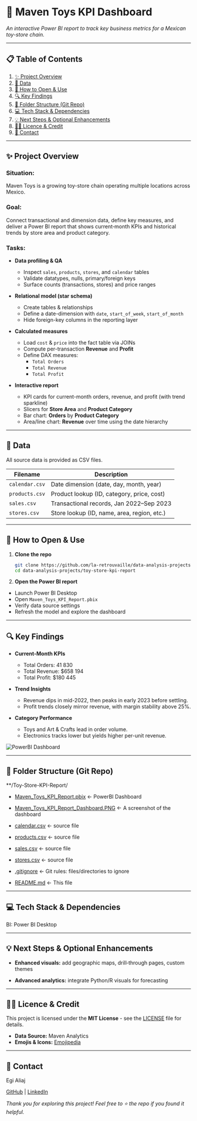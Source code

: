 # 🧸 Maven Toys KPI Dashboard 

*An interactive Power BI report to track key business metrics for a Mexican toy-store chain.*

---

## 📋 Table of Contents

1. [✨ Project Overview](#-project-overview)  
2. [📂 Data](#-data)  
3. [🚀 How to Open & Use](#-how-to-open--use)  
4. [🔍 Key Findings](#-key-findings)  
5. [📁 Folder Structure (Git Repo)](#-folder-structure-git-repo)
6. [💻 Tech Stack & Dependencies](#-tech-stack--dependencies)
7. [💡 Next Steps & Optional Enhancements](#-next-steps--optional-enhancements)  
8. [👩‍💻 Licence & Credit](#-licence--credit)
9. [📧 Contact](#-contact)

---

## ✨ Project Overview

### Situation:

Maven Toys is a growing toy-store chain operating multiple locations across Mexico. 

### Goal: 

Connect transactional and dimension data, define key measures, and deliver a Power BI report that shows current‐month KPIs and historical trends by store area and product category.

### Tasks:

- **Data profiling & QA**
  
  - Inspect `sales`, `products`, `stores`, and `calendar` tables  
  - Validate datatypes, nulls, primary/foreign keys  
  - Surface counts (transactions, stores) and price ranges
    
- **Relational model (star schema)**
  
  - Create tables & relationships   
  - Define a date-dimension with `date`, `start_of_week`, `start_of_month`  
  - Hide foreign-key columns in the reporting layer
    
- **Calculated measures**
  
  - Load `cost` & `price` into the fact table via JOINs  
  - Compute per-transaction **Revenue** and **Profit**  
  - Define DAX measures:  
    - `Total Orders`  
    - `Total Revenue`  
    - `Total Profit`
      
- **Interactive report**
  
  - KPI cards for current-month orders, revenue, and profit (with trend sparkline)  
  - Slicers for **Store Area** and **Product Category**  
  - Bar chart: **Orders** by **Product Category**  
  - Area/line chart: **Revenue** over time using the date hierarchy  
  
---

## 📂 Data

All source data is provided as CSV files. 

| Filename                        | Description                                       |
|---------------------------------|---------------------------------------------------|
|`calendar.csv`                   | Date dimension (date, day, month, year)           |
|`products.csv`                   | Product lookup (ID, category, price, cost)        |
|`sales.csv`                      | Transactional records, Jan 2022–Sep 2023          |
|`stores.csv`                     | Store lookup (ID, name, area, region, etc.)       |

---

## 🚀 How to Open & Use

1. **Clone the repo**
   
   ```bash
   git clone https://github.com/la-retrouvaille/data-analysis-projects.git
   cd data-analysis-projects/toy-store-kpi-report

2. **Open the Power BI report**

 - Launch Power BI Desktop
 - Open `Maven_Toys_KPI_Report.pbix`
 - Verify data source settings
 - Refresh the model and explore the dashboard

---

## 🔍 Key Findings

- **Current-Month KPIs**
  
  - Total Orders: 41 830
  - Total Revenue: $658 194
  - Total Profit: $180 445

- **Trend Insights**

  - Revenue dips in mid-2022, then peaks in early 2023 before settling.
  - Profit trends closely mirror revenue, with margin stability above 25%.

- **Category Performance**

  - Toys and Art & Crafts lead in order volume.
  - Electronics tracks lower but yields higher per-unit revenue.

![PowerBI Dashboard](https://github.com/la-retrouvaille/Data-Analysis-Projects/blob/main/Toy-Store-KPI-Report/Maven_Toys_KPI_Report_Dashboard.PNG)

---

## 📁 Folder Structure (Git Repo)

**/Toy-Store-KPI-Report/

  - [Maven_Toys_KPI_Report.pbix](https://github.com/la-retrouvaille/Data-Analysis-Projects/blob/main/Toy-Store-KPI-Report/Maven_Toys_KPI_Report.pbix) <- PowerBI Dashboard

  - [Maven_Toys_KPI_Report_Dashboard.PNG](https://github.com/la-retrouvaille/Data-Analysis-Projects/blob/main/Toy-Store-KPI-Report/Maven_Toys_KPI_Report_Dashboard.PNG) <- A screenshot of the dashboard
 
  - [calendar.csv](https://github.com/la-retrouvaille/Data-Analysis-Projects/blob/main/Toy-Store-KPI-Report/calendar.csv) <- source file

  - [products.csv](products.csv) <- source file

  - [sales.csv](https://github.com/la-retrouvaille/Data-Analysis-Projects/blob/main/Toy-Store-KPI-Report/sales.csv) <- source file

  - [stores.csv](https://github.com/la-retrouvaille/Data-Analysis-Projects/blob/main/Toy-Store-KPI-Report/stores.csv) <- source file
   
  - [.gitignore](https://github.com/la-retrouvaille/Data-Analysis-Projects/blob/main/Toy-Store-KPI-Report/.gitignore) <- Git rules: files/directories to ignore

  - [README.md](https://github.com/la-retrouvaille/Data-Analysis-Projects/blob/main/Toy-Store-KPI-Report/README.md) <- This file  

---

## 💻 Tech Stack & Dependencies

BI: Power BI Desktop

---

## 💡 Next Steps & Optional Enhancements
 
- **Enhanced visuals:** add geographic maps, drill‐through pages, custom themes

- **Advanced analytics:** integrate Python/R visuals for forecasting
  
---

## 👩‍💻 Licence & Credit

This project is licensed under the **MIT License** - see the [LICENSE](https://github.com/la-retrouvaille/Data-Analysis-Projects/blob/main/LICENSE) file for details.

- **Data Source:** Maven Analytics
- **Emojis & Icons:** [Emojipedia](https://emojipedia.org/)

---

## 📧 Contact

Egi Aliaj

[GitHub](https://github.com/la-retrouvaille) | [LinkedIn](https://www.linkedin.com/in/egialiaj/)

*Thank you for exploring this project! Feel free to ⭐ the repo if you found it helpful.*  
